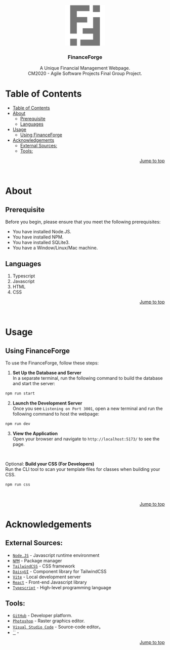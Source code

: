<div id="header" align="center">
  <a href="https://github.com/Jx1126/asp-final">
    <img src="./public/logo_gray.png" alt="FinanceForge Logo" height="128">
  </a>

  <h3 align="center">FinanceForge</h3>

  <p align="center">
    A Unique Financial Management Webpage.<br>
    CM2020 - Agile Software Projects Final Group Project.
  </p>
</div>

# Table of Contents
- [Table of Contents](#table-of-contents)
- [About](#about)
  - [Prerequisite](#prerequisite)
  - [Languages](#languages)
- [Usage](#usage)
  - [Using FinanceForge](#using-financeforge)
- [Acknowledgements](#acknowledgements)
  - [External Sources:](#external-sources)
  - [Tools:](#tools)

<p align="right"><a href="#">Jump to top</a></p>
<br>

# About

## Prerequisite

Before you begin, please ensure that you meet the following prerequisites:

- You have installed Node.JS.
- You have installed NPM.
- You have installed SQLite3.
- You have a Window/Linux/Mac machine.

## Languages

1. Typescript
2. Javascript
3. HTML
4. CSS

<p align="right"><a href="#">Jump to top</a></p>
<br>

# Usage

## Using FinanceForge

To use the FinanceForge, follow these steps:
1. **Set Up the Database and Server**<br>
   In a separate terminal, run the following command to build the database and start the server:
```bash
npm run start
```
2. **Launch the Development Server**<br>
   Once you see `Listening on Port 3001`, open a new terminal and run the following command to host the webpage:
```bash
npm run dev
```
3. **View the Application**<br>
   Open your browser and navigate to `http://localhost:5173/` to see the page.

<br>

Optional: **Build your CSS  (For Developers)**<br>
   Run the CLI tool to scan your template files for classes when building your CSS.
```bash
npm run css
```




<br>

<p align="right"><a href="#">Jump to top</a></p>

# Acknowledgements
## External Sources:
- [`Node.JS`](https://nodejs.org/en) - Javascript runtime environment
- [`NPM`](https://www.npmjs.com/) - Package manager
- [`TailwindCSS`](https://tailwindcss.com/) - CSS framework
- [`DaisyUI`](https://daisyui.com/) - Component library for TailwindCSS
- [`Vite`](https://vitejs.dev/) - Local development server
- [`React`](https://react.dev/) - Front-end Javascript library
- [`Typescript`](https://www.typescriptlang.org/) - High-level programming language

## Tools:
- [`GitHub`](https://github.com/) - Developer platform.
- [`Photoshop`](https://www.adobe.com/sg/products/photoshop.html) - Raster graphics editor.
- [`Visual Studio Code`](https://code.visualstudio.com/) - Source-code editor。
- [``]() - 

<p align="right"><a href="#">Jump to top</a></p>
